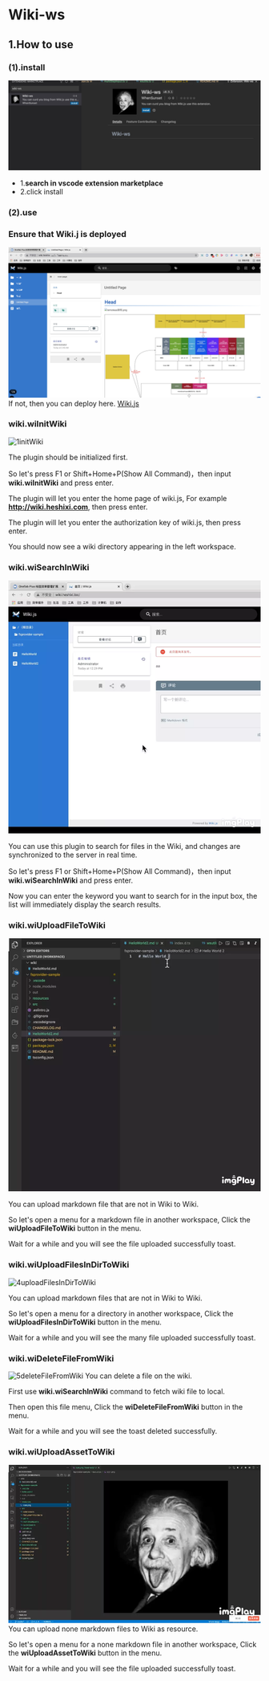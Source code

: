 # Wiki-ws

## 1.How to use

### (1).install

![0install](https://raw.githubusercontent.com/whenSunSet/image-lib/master/0install.png)
- 1.**search in vscode extension marketplace**
- 2.click install

### (2).use

### Ensure that Wiki.j is deployed
![0wiki](https://raw.githubusercontent.com/whenSunSet/image-lib/master/0wiki.png)
If not, then you can deploy here. [Wiki.js](https://docs.requarks.io/install/requirements)

### wiki.wiInitWiki
![1initWiki](https://raw.githubusercontent.com/whenSunSet/image-lib/master/1initWiki.webp)

The plugin should be initialized first.

So let's press F1 or Shift+Home+P(Show All Command)，then input **wiki.wiInitWiki** and press enter.

The plugin will let you enter the home page of wiki.js, For example **http://wiki.heshixi.com**, then press enter.

The plugin will let you enter the authorization key of wiki.js, then press enter.

You should now see a wiki directory appearing in the left workspace.

### wiki.wiSearchInWiki
![2searchInWiki](https://raw.githubusercontent.com/whenSunSet/image-lib/master/2searchFile.webp)

You can use this plugin to search for files in the Wiki, and changes are synchronized to the server in real time.

So let's press F1 or Shift+Home+P(Show All Command)，then input **wiki.wiSearchInWiki** and press enter.

Now you can enter the keyword you want to search for in the input box, the list will immediately display the search results.

### wiki.wiUploadFileToWiki

![3uploadFileToWiki](https://raw.githubusercontent.com/whenSunSet/image-lib/master/3uploadFile.webp)

You can upload markdown file that are not in Wiki to Wiki.

So let's open a menu for a markdown file in another workspace, Click the **wiUploadFileToWiki** button in the menu.

Wait for a while and you will see the file uploaded successfully toast.

### wiki.wiUploadFilesInDirToWiki
![4uploadFilesInDirToWiki](https://raw.githubusercontent.com/whenSunSet/image-lib/master/4uploadDir.webp)

You can upload markdown files that are not in Wiki to Wiki.

So let's open a menu for a directory in another workspace, Click the **wiUploadFilesInDirToWiki** button in the menu.

Wait for a while and you will see the many file uploaded successfully toast.

### wiki.wiDeleteFileFromWiki
![5deleteFileFromWiki](https://raw.githubusercontent.com/whenSunSet/image-lib/master/5deleteFile.webp)
You can delete a file on the wiki.

First use **wiki.wiSearchInWiki** command to fetch wiki file to local.

Then open this file menu, Click the **wiDeleteFileFromWiki** button in the menu. 

Wait for a while and you will see the toast deleted successfully.

### wiki.wiUploadAssetToWiki
![6uploadAssetToWiki](https://raw.githubusercontent.com/whenSunSet/image-lib/master/6uploadAsset.webp)
You can upload none markdown files to Wiki as resource.

So let's open a menu for a none markdown file in another workspace, Click the **wiUploadAssetToWiki** button in the menu.

Wait for a while and you will see the file uploaded successfully toast.
